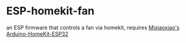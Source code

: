 # ESP-homekit-fan
an ESP firmware that controls a fan via homekit, requires [Mixiaoxiao's Arduino-HomeKit-ESP32](https://github.com/Mixiaoxiao/Arduino-HomeKit-ESP32)
